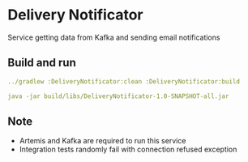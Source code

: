 # Delivery Notificator

Service getting data from Kafka and sending email notifications 


## Build and run
```yaml
../gradlew :DeliveryNotificator:clean :DeliveryNotificator:build

java -jar build/libs/DeliveryNotificator-1.0-SNAPSHOT-all.jar
```
## Note
- Artemis and Kafka are required to run this service
- Integration tests randomly fail with connection refused exception
